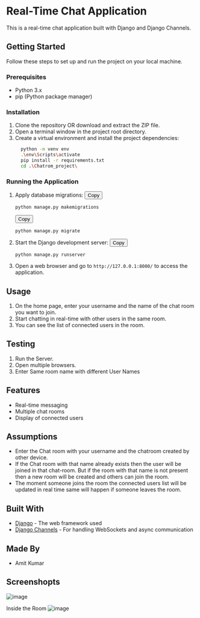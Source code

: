 # Real-Time Chat Application
This is a real-time chat application built with Django and Django Channels.

## Getting Started
Follow these steps to set up and run the project on your local machine.

### Prerequisites
- Python 3.x
- pip (Python package manager)

### Installation
1. Clone the repository 
   OR download and extract the ZIP file.
2. Open a terminal window in the project root directory.
3. Create a virtual environment and install the project dependencies:
    ```bash
      python -m venv env
      .\env\Scripts\activate
      pip install -r requirements.txt
      cd .\Chatrom_project\
   ```

### Running the Application
1. Apply database migrations:
   <button class="copy-button" data-clipboard-target="#makemigrations-command">Copy</button>
   <pre><code id="makemigrations-command">python manage.py makemigrations</code></pre>
   
   <button class="copy-button" data-clipboard-target="#migrate-command">Copy</button>
   <pre><code id="migrate-command">python manage.py migrate</code></pre>

2. Start the Django development server:
   <button class="copy-button" data-clipboard-target="#runserver-command">Copy</button>
   <pre><code id="runserver-command">python manage.py runserver</code></pre>

3. Open a web browser and go to `http://127.0.0.1:8000/` to access the application.

## Usage
1. On the home page, enter your username and the name of the chat room you want to join.
2. Start chatting in real-time with other users in the same room.
3. You can see the list of connected users in the room.

## Testing
1. Run the Server.
2. Open multiple browsers.
3. Enter Same room name with different User Names

## Features
- Real-time messaging
- Multiple chat rooms
- Display of connected users

## Assumptions
- Enter the Chat room with your username and the chatroom created by other device.
- If the Chat room with that name already exists then the user will be joined in that chat-room. But if the room with that name is not present then a new room will be created and others can join the room.
- The moment someone joins the room the connected users list will be updated in real time same will happen if someone leaves the room.

## Built With
- [Django](https://www.djangoproject.com/) - The web framework used
- [Django Channels](https://channels.readthedocs.io/en/latest/) - For handling WebSockets and async communication

## Made By 
- Amit Kumar

## Screenshopts 
![image](https://github.com/user-attachments/assets/2c166837-a5f8-46bc-9553-ea90f27de7bb)

Inside the Room
![image](https://github.com/user-attachments/assets/cc2b84b1-2532-4b07-91ea-a233a3853470)


